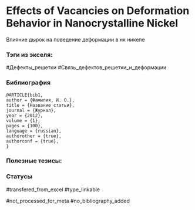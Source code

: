 # Effects of Vacancies on Deformation Behavior in Nanocrystalline Nickel

Влияние дырок на поведение деформации в нк никеле

### Тэги из экселя:
#Дефекты_решетки
#Связь_дефектов_решетки_и_деформации

### Библиография
```
@ARTICLE{bib1,
author = {Фамилия, И. О.},
title = {Название статьи},
journal = {Журнал},
year = {2012},
volume = {1},
pages = {100},
language = {russian},
authorother = {true},
authorconf = {true},
}
```

### Полезные тезисы:

### Статусы
#transfered_from_excel 
#type_linkable 

#not_processed_for_meta
#no_bibliography_added